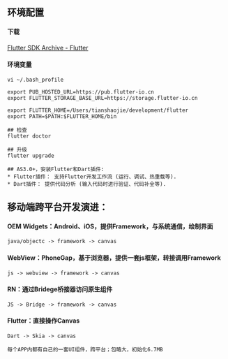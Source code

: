 ## 环境配置

#### 下载
[Flutter SDK Archive  - Flutter](https://flutter.io/docs/development/tools/sdk/archive#macos)

#### 环境变量

```
vi ~/.bash_profile

export PUB_HOSTED_URL=https://pub.flutter-io.cn
export FLUTTER_STORAGE_BASE_URL=https://storage.flutter-io.cn

export FLUTTER_HOME=/Users/tianshaojie/development/flutter
export PATH=$PATH:$FLUTTER_HOME/bin

## 检查
flutter doctor

## 升级
flutter upgrade

## AS3.0+，安装Flutter和Dart插件:
* Flutter插件： 支持Flutter开发工作流 (运行、调试、热重载等).
* Dart插件： 提供代码分析 (输入代码时进行验证、代码补全等).
```



## 移动端跨平台开发演进：
####  OEM Widgets：Android、iOS，提供Framework，与系统通信，绘制界面
`java/objectc -> framework -> canvas`
####  WebView：PhoneGap，基于浏览器，提供一套js框架，转接调用Framework
`js -> webview -> framework -> canvas`
####  RN：通过Bridege桥接器访问原生组件
`JS -> Bridge -> framework -> canvas`
####  Flutter：直接操作Canvas
```
Dart -> Skia -> canvas

每个APP内都有自己的一套UI组件，跨平台；包略大，初始化6.7MB
```

